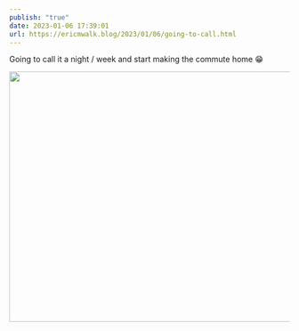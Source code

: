 ```yaml
---
publish: "true"
date: 2023-01-06 17:39:01
url: https://ericmwalk.blog/2023/01/06/going-to-call.html
---
```


Going to call it a night / week and start making the commute home 😁


<img src="uploads/2023/4530fe6e45.jpg" width="600" height="450" alt="">